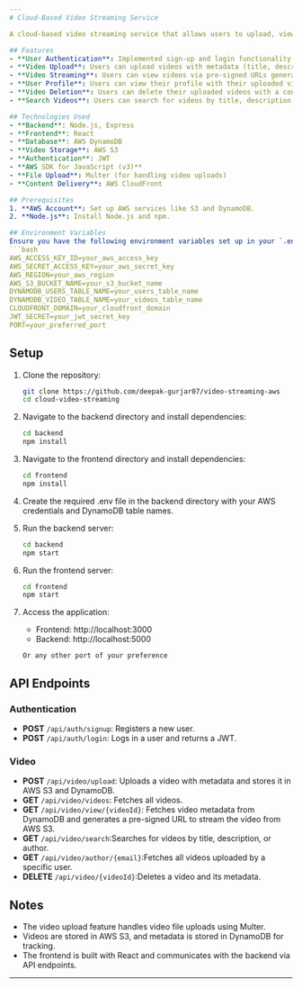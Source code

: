 ```yaml
---
# Cloud-Based Video Streaming Service

A cloud-based video streaming service that allows users to upload, view, and stream videos with metadata stored in AWS DynamoDB and video files stored in AWS S3. The project leverages the power of AWS services, including S3 for video storage, DynamoDB for metadata storage, and the AWS SDK for JavaScript (v3).

## Features
- **User Authentication**: Implemented sign-up and login functionality using JWT for secure authentication.
- **Video Upload**: Users can upload videos with metadata (title, description, quality) to AWS S3 and store the metadata in DynamoDB.
- **Video Streaming**: Users can view videos via pre-signed URLs generated from AWS S3.
- **User Profile**: Users can view their profile with their uploaded videos and user details.
- **Video Deletion**: Users can delete their uploaded videos with a confirmation prompt to prevent accidental deletions.
- **Search Videos**: Users can search for videos by title, description, or author.

## Technologies Used
- **Backend**: Node.js, Express
- **Frontend**: React
- **Database**: AWS DynamoDB
- **Video Storage**: AWS S3
- **Authentication**: JWT
- **AWS SDK for JavaScript (v3)**
- **File Upload**: Multer (for handling video uploads)
- **Content Delivery**: AWS CloudFront

## Prerequisites
1. **AWS Account**: Set up AWS services like S3 and DynamoDB.
2. **Node.js**: Install Node.js and npm.

## Environment Variables
Ensure you have the following environment variables set up in your `.env` file:
```bash
AWS_ACCESS_KEY_ID=your_aws_access_key
AWS_SECRET_ACCESS_KEY=your_aws_secret_key
AWS_REGION=your_aws_region
AWS_S3_BUCKET_NAME=your_s3_bucket_name
DYNAMODB_USERS_TABLE_NAME=your_users_table_name
DYNAMODB_VIDEO_TABLE_NAME=your_videos_table_name
CLOUDFRONT_DOMAIN=your_cloudfront_domain
JWT_SECRET=your_jwt_secret_key
PORT=your_preferred_port
```

## Setup

1. Clone the repository:
   ```bash
   git clone https://github.com/deepak-gurjar07/video-streaming-aws
   cd cloud-video-streaming
   ```
2. Navigate to the backend directory and install dependencies:

   ```bash
   cd backend
   npm install
   ```
3. Navigate to the frontend directory and install dependencies:
   ```bash
   cd frontend
   npm install
   ```

4. Create the required .env file in the backend directory with your AWS credentials and DynamoDB table names.

5. Run the backend server:
   ```bash
   cd backend
   npm start
   ```

6. Run the frontend server:
   ```bash
   cd frontend
   npm start
   ```

7. Access the application:
   - Frontend: http://localhost:3000
   - Backend: http://localhost:5000
     
   `Or any other port of your preference` 

## API Endpoints

### Authentication
- **POST** `/api/auth/signup`: Registers a new user.
- **POST** `/api/auth/login`: Logs in a user and returns a JWT.

### Video
- **POST** `/api/video/upload`: Uploads a video with metadata and stores it in AWS S3 and DynamoDB.
- **GET** `/api/video/videos`: Fetches all videos.
- **GET** `/api/video/view/{videoId}`: Fetches video metadata from DynamoDB and generates a pre-signed URL to stream the video from AWS S3.
- **GET** `/api/video/search`:Searches for videos by title, description, or author.
- **GET** `/api/video/author/{email}`:Fetches all videos uploaded by a specific user.
- **DELETE** `/api/video/{videoId}`:Deletes a video and its metadata.

## Notes
- The video upload feature handles video file uploads using Multer.
- Videos are stored in AWS S3, and metadata is stored in DynamoDB for tracking.
- The frontend is built with React and communicates with the backend via API endpoints.

---
```

